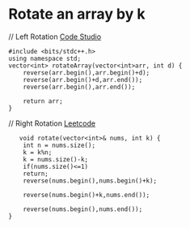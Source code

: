 # Rotate an array by k

// Left Rotation
[Code Studio](https://parikh.club/parikh_arrays_2)
~~~
#include <bits/stdc++.h>
using namespace std;
vector<int> rotateArray(vector<int>arr, int d) {
    reverse(arr.begin(),arr.begin()+d);
    reverse(arr.begin()+d,arr.end());
    reverse(arr.begin(),arr.end());

    return arr;
}
~~~

// Right Rotation
[Leetcode](https://leetcode.com/problems/rotate-array/description/)
~~~
   void rotate(vector<int>& nums, int k) {
    int n = nums.size();
    k = k%n;
    k = nums.size()-k;
    if(nums.size()<=1)
    return;
    reverse(nums.begin(),nums.begin()+k);

    reverse(nums.begin()+k,nums.end());

    reverse(nums.begin(),nums.end());
}
~~~
